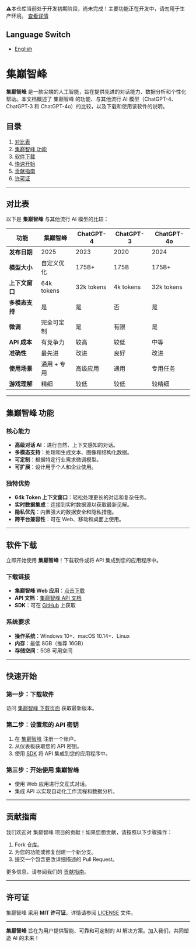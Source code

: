 ⚠️本仓库当前处于开发初期阶段，尚未完成！主要功能正在开发中，请勿用于生产环境。
[查看详情](warning.md)

## Language Switch
- [English](README.md)
# 集巅智峰

**集巅智峰** 是一款尖端的人工智能，旨在提供先进的对话能力、数据分析和个性化帮助。本文档概述了 集巅智峰 的功能、与其他流行 AI 模型（ChatGPT-4、ChatGPT-3 和 ChatGPT-4o）的比较，以及下载和使用该软件的说明。

## 目录
1. [对比表](#对比表)
2. [集巅智峰 功能](#集巅智峰-功能)
3. [软件下载](#软件下载)
4. [快速开始](#快速开始)
5. [贡献指南](#贡献指南)
6. [许可证](#许可证)

---

## 对比表

以下是 **集巅智峰** 与其他流行 AI 模型的比较：

| 功能                | 集巅智峰               | ChatGPT-4               | ChatGPT-3               | ChatGPT-4o              |
|---------------------|------------------------|-------------------------|-------------------------|-------------------------|
| **发布日期**        | 2025                    | 2023                    | 2020                    | 2024                    |
| **模型大小**        | 自定义优化              | 175B+                  | 175B                    | 175B+                  |
| **上下文窗口**      | 64k tokens             | 32k tokens             | 4k tokens               | 32k tokens             |
| **多模态支持**      | 是                     | 是                     | 否                      | 是                     |
| **微调**            | 完全可定制             | 是                     | 有限                    | 是                     |
| **API 成本**        | 有竞争力               | 较高                   | 较低                    | 中等                   |
| **准确性**          | 最先进                 | 改进                   | 良好                    | 改进                   |
| **使用场景**        | 通用 + 专用            | 高级应用               | 通用                    | 专用任务               |
| **游戏理解**        | 精细                   | 较低                   | 较低                    | 较精细                 |

---

## 集巅智峰 功能

### 核心能力
- **高级对话 AI**：进行自然、上下文感知的对话。
- **多模态支持**：处理和生成文本、图像和结构化数据。
- **可定制**：根据特定行业需求微调模型。
- **可扩展**：设计用于个人和企业使用。

### 独特优势
- **64k Token 上下文窗口**：轻松处理更长的对话和复杂任务。
- **实时数据集成**：连接到实时数据源以获取最新见解。
- **隐私优先**：内置强大的数据安全和隐私措施。
- **跨平台兼容性**：可在 Web、移动和桌面上使用。

---

## 软件下载

立即开始使用 **集巅智峰**！下载软件或将 API 集成到您的应用程序中。

### 下载链接
- **集巅智峰 Web 应用**：[点击下载](https://www.collectzenith.com/download)
- **API 文档**：[集巅智峰 API 文档](https://www.collectzenith.com/api-docs)
- **SDK**：可在 [GitHub](https://github.com/collectzenith/sdk) 上获取

### 系统要求
- **操作系统**：Windows 10+、macOS 10.14+、Linux
- **内存**：最低 8GB（推荐 16GB）
- **存储空间**：5GB 可用空间

---

## 快速开始

### 第一步：下载软件
访问 [集巅智峰 下载页面](https://www.collectzenith.com/download) 获取最新版本。

### 第二步：设置您的 API 密钥
1. 在 [集巅智峰](https://www.collectzenith.com/signup) 注册一个账户。
2. 从仪表板获取您的 API 密钥。
3. 使用 [SDK](https://github.com/collectzenith/sdk) 将 API 集成到您的应用程序中。

### 第三步：开始使用 集巅智峰
- 使用 Web 应用进行交互式对话。
- 集成 API 以实现自动化工作流程和数据分析。

---

## 贡献指南

我们欢迎对 集巅智峰 项目的贡献！如果您想贡献，请按照以下步骤操作：
1. Fork 仓库。
2. 为您的功能或修复创建一个新分支。
3. 提交一个包含更改详细描述的 Pull Request。

更多信息，请参阅我们的 [贡献指南](https://github.com/collectzenith/contributing)。

---

## 许可证

集巅智峰 采用 **MIT 许可证**。详情请参阅 [LICENSE](LICENSE) 文件。

---

**集巅智峰** 旨在为用户提供智能、可靠和可定制的 AI 解决方案。加入我们，共同塑造 AI 的未来！
